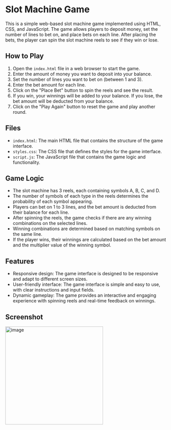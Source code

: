 # Slot Machine Game

This is a simple web-based slot machine game implemented using HTML, CSS, and JavaScript. The game allows players to deposit money, set the number of lines to bet on, and place bets on each line. After placing the bets, the player can spin the slot machine reels to see if they win or lose.

## How to Play

1. Open the `index.html` file in a web browser to start the game.
2. Enter the amount of money you want to deposit into your balance.
3. Set the number of lines you want to bet on (between 1 and 3).
4. Enter the bet amount for each line.
5. Click on the "Place Bet" button to spin the reels and see the result.
6. If you win, your winnings will be added to your balance. If you lose, the bet amount will be deducted from your balance.
7. Click on the "Play Again" button to reset the game and play another round.

## Files

- `index.html`: The main HTML file that contains the structure of the game interface.
- `styles.css`: The CSS file that defines the styles for the game interface.
- `script.js`: The JavaScript file that contains the game logic and functionality.

## Game Logic

- The slot machine has 3 reels, each containing symbols A, B, C, and D.
- The number of symbols of each type in the reels determines the probability of each symbol appearing.
- Players can bet on 1 to 3 lines, and the bet amount is deducted from their balance for each line.
- After spinning the reels, the game checks if there are any winning combinations on the selected lines.
- Winning combinations are determined based on matching symbols on the same line.
- If the player wins, their winnings are calculated based on the bet amount and the multiplier value of the winning symbol.

## Features

- Responsive design: The game interface is designed to be responsive and adapt to different screen sizes.
- User-friendly interface: The game interface is simple and easy to use, with clear instructions and input fields.
- Dynamic gameplay: The game provides an interactive and engaging experience with spinning reels and real-time feedback on winnings.

## Screenshot

<img width="306" alt="image" src="https://github.com/priyaladesara/Slot-Machine-Game/assets/120974820/423267bb-dcb9-422d-99e6-211fb30f76be">

